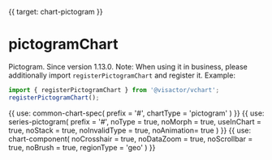 {{ target: chart-pictogram }}

# pictogramChart

Pictogram.
Since version 1.13.0.
Note: When using it in business, please additionally import `registerPictogramChart` and register it.
Example:

```ts
import { registerPictogramChart } from '@visactor/vchart';
registerPictogramChart();
```

{{ use: common-chart-spec(
    prefix = '#',
    chartType = 'pictogram'
) }}
{{ use: series-pictogram(
  prefix = '#',
  noType = true,
  noMorph = true,
  useInChart = true,
  noStack = true,
  noInvalidType = true,
  noAnimation= true
) }}
{{ use: chart-component(
  noCrosshair = true,
  noDataZoom = true,
  noScrollbar = true,
  noBrush = true,
  regionType = 'geo'
) }}
